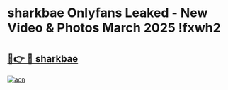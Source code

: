 # sharkbae Onlyfans Leaked - New Video & Photos March 2025 !fxwh2

# <h2><a href="https://a5rxlm.iuczelnia.edu.pl?title=sharkbae&ref=fxwh2">🔗👉 🔴 sharkbae</a></h2>

[![acn](https://github.com/user-attachments/assets/0f9c940e-d8b0-45ae-aac7-cd30a18b3e1c)](https://a5rxlm.iuczelnia.edu.pl?title=sharkbae&ref=fxwh2)

